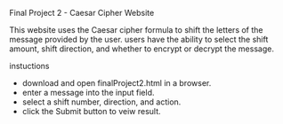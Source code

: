Final Project 2 - Caesar Cipher Website

This website uses the Caesar cipher formula to shift the letters of the message provided by the user.
users have the ability to select the shift amount, shift direction, and whether to encrypt or decrypt the message.


instuctions
- download and open finalProject2.html in a browser.
- enter a message into the input field.
- select a shift number, direction, and action.
- click the Submit button to veiw result.
